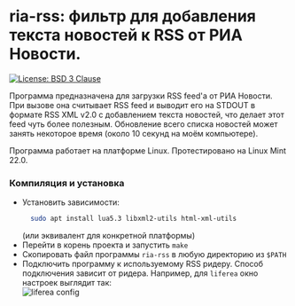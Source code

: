 # ria-rss: фильтр для добавления текста новостей к RSS от РИА Новости.

[![License: BSD 3 Clause](https://img.shields.io/badge/License-BSD_3--Clause-yellow.svg)](https://opensource.org/licenses/BSD-3-Clause)

Программа предназначена для загрузки RSS feed'а от РИА Новости.
При вызове она считывает RSS feed и выводит его на STDOUT в формате RSS XML v2.0
с добавлением текста новостей, что делает этот feed чуть более полезным. Обновление всего
списка новостей может занять некоторое время (около 10 секунд на моём компьютере).

Программа работает на платформе Linux. Протестировано на Linux Mint 22.0.

### Компиляция и установка
- Установить зависимости:
  ```bash
    sudo apt install lua5.3 libxml2-utils html-xml-utils
    ```
  (или эквивалент для конкретной платформы)
- Перейти в корень проекта и запустить `make`
- Скопировать файл программы `ria-rss` в любую директорию из `$PATH`
- Подключить программу к используемому RSS ридеру. Способ подключения зависит от ридера.
  Например, для `liferea` окно настроек выглядит так:<br/>
  ![liferea config](settings.png)
